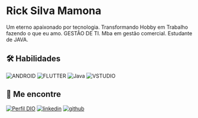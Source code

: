 # Rick Silva Mamona

Um eterno apaixonado por tecnologia.
Transformando Hobby em Trabalho fazendo o que eu amo. 
GESTÃO DE TI.
Mba em gestão comercial.
Estudante de JAVA.




## 🛠 Habilidades
![ANDROID](https://img.shields.io/badge/Android_Studio-3DDC84?style=for-the-badge&logo=android-studio&logoColor=white)
![FLUTTER](https://img.shields.io/badge/Flutter-02569B?style=for-the-badge&logo=flutter&logoColor=white)
![Java](https://img.shields.io/badge/Java-ED8B00?style=for-the-badge&logo=openjdk&logoColor=white)
![VSTUDIO](https://img.shields.io/badge/Visual_Studio-5C2D91?style=for-the-badge&logo=visual%20studio&logoColor=white)




## 🔗 Me encontre
[![Perfil DIO](https://img.shields.io/badge/-Meu%20Perfil%20na%20DIO-30A3DC?style=for-the-badge)](https://www.dio.me/users/rickmamona07)
[![linkedin](https://img.shields.io/badge/linkedin-0A66C2?style=for-the-badge&logo=linkedin&logoColor=white)](https://www.linkedin.com/in/rick-mamona-6524411ab/)
[![github](https://img.shields.io/badge/GitHub-100000?style=for-the-badge&logo=github&logoColor=white)](https://github.com/RickMamona)
